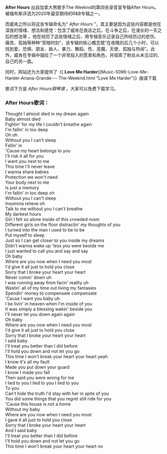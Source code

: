 

**After Hours** 出自加拿大男歌手The Weeknd的第四张录音室专辑After
Hours。被福布斯评选为2020年最受期待的R&B专辑之一。

而威肯之所以将这张专辑命名为“ _After Hours_
”，其主要是因为这些内容都是他在深夜的情绪、想法和感觉：包含了威肯在夜店之后，在斗争之后，在漫长的一天之后的想法等
。他在经历了这些情绪之后，用专辑音乐记录自己所经历过的悲伤、痛苦、孤独等种种“至暗时刻”，该专辑的核心概念既“在夜晚的后几个小时，可以找到爱、恐惧、朋友、敌人、暴力、舞蹈、性、恶魔、天使、孤独与热闹”。此外，威肯在专辑中描绘了一个非常投入的愿景和角色，并探索了粉丝从未见过的、自己的另一面。

同时，网站还为大家提供了《[ **Love Me Harder**](Music-5096-Love-Me-Harder-Ariana-Grande---
The-Weeknd.html "Love Me Harder")》曲谱下载

歌词下方是 _After Hours钢琴谱_ ，大家可以免费下载学习。

### After Hours歌词：

Thought I almost died in my dream again  
Baby almost died  
Fightin' for my life I couldn't breathe again  
I'm fallin' in too deep  
Oh oh  
Without you I can't sleep  
Fallin' in  
'Cause my heart belongs to you  
I'll risk it all for you  
I want you next to me  
This time I'll never leave  
I wanna share babies  
Protection we won't need  
Your body next to me  
Is just a memory  
I'm fallin' in too deep oh  
Without you I can't sleep  
Insomnia relieve oh  
Talk to me without you I can't breathe  
My darkest hours  
Girl I felt so alone inside of this crowded room  
Different girls on the floor distractin' my thoughts of you  
I turned into the man I used to be to be  
Put myself to sleep  
Just so I can get closer to you inside my dreams  
Didn't wanna wake up 'less you were beside me  
I just wanted to call you and say and say  
Oh baby  
Where are you now when I need you most  
I'd give it all just to hold you close  
Sorry that I broke your heart your heart  
Never comin' down uh  
I was running away from facin' reality uh  
Wastin' all of my time out living my fantasies  
Spendin' money to compensate compensate  
'Cause I want you baby uh  
I be livin' in heaven when I'm inside of you  
It was simply a blessing wakin' beside you  
I'll never let you down again again  
Oh baby  
Where are you now when I need you most  
I'd give it all just to hold you close  
Sorry that I broke your heart your heart  
I said baby  
I'll treat you better than I did before  
I'll hold you down and not let you go  
This time I won't break your heart your heart yeah  
I know it's all my fault  
Made you put down your guard  
I know I made you fall  
Then said you were wrong for me  
I lied to you I lied to you I lied to you  
To you  
Can't hide the truth I'd stay with her in spite of you  
You did some things that you regret still ride for you  
'Cause this house is not a home  
Without my baby  
Where are you now when I need you most  
I gave it all just to hold you close  
Sorry that I broke your heart your heart  
And I said baby  
I'll treat you better than I did before  
I'll hold you down and not let you go  
This time I won't break your heart your heart no

